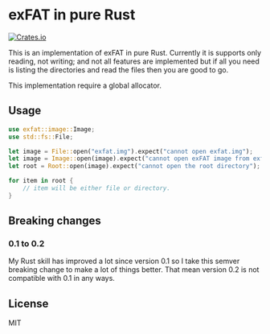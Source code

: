 # exFAT in pure Rust
[![Crates.io](https://img.shields.io/crates/v/exfat)](https://crates.io/crates/exfat)

This is an implementation of exFAT in pure Rust. Currently it is supports only reading, not writing; and not all features are implemented but if all you need is listing the directories and read the files then you are good to go.

This implementation require a global allocator.

## Usage

```rust
use exfat::image::Image;
use std::fs::File;

let image = File::open("exfat.img").expect("cannot open exfat.img");
let image = Image::open(image).expect("cannot open exFAT image from exfat.img");
let root = Root::open(image).expect("cannot open the root directory");

for item in root {
    // item will be either file or directory.
}
```

## Breaking changes

### 0.1 to 0.2

My Rust skill has improved a lot since version 0.1 so I take this semver breaking change to make a lot of things better. That mean version 0.2 is not compatible with 0.1 in any ways.

## License

MIT
